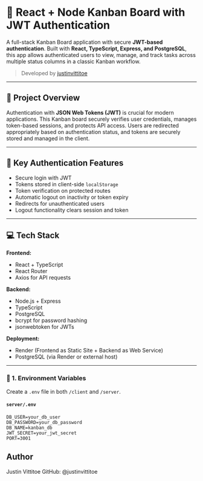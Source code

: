 # 🧩 React + Node Kanban Board with JWT Authentication

A full-stack Kanban Board application with secure **JWT-based authentication**. Built with **React, TypeScript, Express, and PostgreSQL**, this app allows authenticated users to view, manage, and track tasks across multiple status columns in a classic Kanban workflow.

> Developed by [justinvittitoe](https://github.com/justinvittitoe)

---

## 📌 Project Overview

Authentication with **JSON Web Tokens (JWT)** is crucial for modern applications. This Kanban board securely verifies user credentials, manages token-based sessions, and protects API access. Users are redirected appropriately based on authentication status, and tokens are securely stored and managed in the client.

---

## 🔐 Key Authentication Features

- Secure login with JWT
- Tokens stored in client-side `localStorage`
- Token verification on protected routes
- Automatic logout on inactivity or token expiry
- Redirects for unauthenticated users
- Logout functionality clears session and token

---

## 💻 Tech Stack

**Frontend:**
- React + TypeScript
- React Router
- Axios for API requests

**Backend:**
- Node.js + Express
- TypeScript
- PostgreSQL
- bcrypt for password hashing
- jsonwebtoken for JWTs

**Deployment:**
- Render (Frontend as Static Site + Backend as Web Service)
- PostgreSQL (via Render or external host)

---

### 🔧 1. Environment Variables

Create a `.env` file in both `/client` and `/server`.

#### `server/.env`

```env
DB_USER=your_db_user
DB_PASSWORD=your_db_password
DB_NAME=kanban_db
JWT_SECRET=your_jwt_secret
PORT=3001
```

## Author
Justin Vittitoe
GitHub: @justinvittitoe

